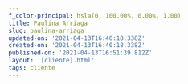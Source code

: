 ```yaml
---
f_color-principal: hsla(0, 100.00%, 0.00%, 1.00)
title: Paulina Arriaga
slug: paulina-arriaga
updated-on: '2021-04-13T16:40:18.338Z'
created-on: '2021-04-13T16:40:18.338Z'
published-on: '2021-04-13T16:51:39.812Z'
layout: '[cliente].html'
tags: cliente
---
```



